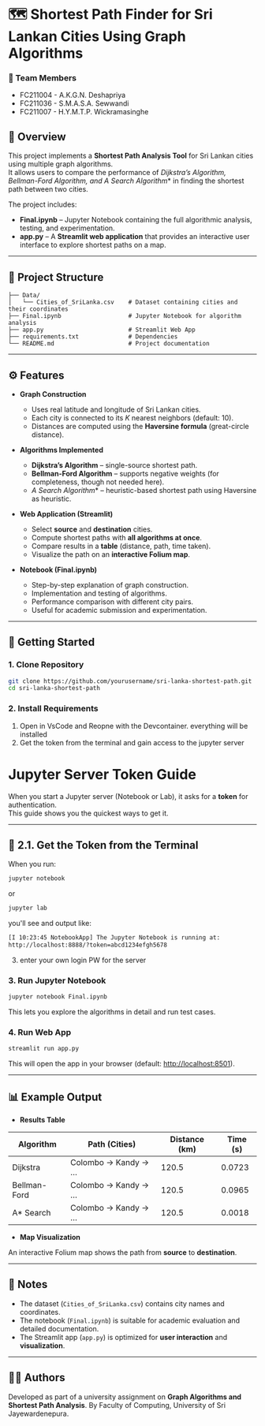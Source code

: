 # 🗺️ Shortest Path Finder for Sri Lankan Cities Using Graph Algorithms 

### 👥 Team Members
- FC211004 - A.K.G.N. Deshapriya
- FC211036 - S.M.A.S.A. Sewwandi
- FC211007 - H.Y.M.T.P. Wickramasinghe

## 🎯 Overview

This project implements a **Shortest Path Analysis Tool** for Sri Lankan cities using multiple graph algorithms.  
It allows users to compare the performance of **Dijkstra’s Algorithm, Bellman-Ford Algorithm, and A* Search Algorithm** in finding the shortest path between two cities.  

The project includes:
- **Final.ipynb** – Jupyter Notebook containing the full algorithmic analysis, testing, and experimentation.  
- **app.py** – A **Streamlit web application** that provides an interactive user interface to explore shortest paths on a map.  

---

## 📂 Project Structure

```
├── Data/
│   └── Cities_of_SriLanka.csv    # Dataset containing cities and their coordinates
├── Final.ipynb                   # Jupyter Notebook for algorithm analysis
├── app.py                        # Streamlit Web App
├── requirements.txt              # Dependencies
└── README.md                     # Project documentation
```

---

## ⚙️ Features

- **Graph Construction**
  - Uses real latitude and longitude of Sri Lankan cities.
  - Each city is connected to its *K* nearest neighbors (default: 10).
  - Distances are computed using the **Haversine formula** (great-circle distance).  

- **Algorithms Implemented**
  - **Dijkstra’s Algorithm** – single-source shortest path.
  - **Bellman-Ford Algorithm** – supports negative weights (for completeness, though not needed here).
  - **A* Search Algorithm** – heuristic-based shortest path using Haversine as heuristic.  

- **Web Application (Streamlit)**
  - Select **source** and **destination** cities.  
  - Compute shortest paths with **all algorithms at once**.  
  - Compare results in a **table** (distance, path, time taken).  
  - Visualize the path on an **interactive Folium map**.  

- **Notebook (Final.ipynb)**
  - Step-by-step explanation of graph construction.  
  - Implementation and testing of algorithms.  
  - Performance comparison with different city pairs.  
  - Useful for academic submission and experimentation.  

---

## 🚀 Getting Started

### 1. Clone Repository
```bash
git clone https://github.com/yourusername/sri-lanka-shortest-path.git
cd sri-lanka-shortest-path
```

### 2. Install Requirements

1. Open in VsCode and Reopne with the Devcontainer. everything will be installed
2. Get the token from the terminal and gain access to the jupyter server

# Jupyter Server Token Guide

When you start a Jupyter server (Notebook or Lab), it asks for a **token** for authentication.  
This guide shows you the quickest ways to get it.

---

## 🔹 2.1. Get the Token from the Terminal
When you run:
```bash
jupyter notebook

```
or 
```bash
jupyter lab
```

you'll see and output like:

```bash
[I 10:23:45 NotebookApp] The Jupyter Notebook is running at:
http://localhost:8888/?token=abcd1234efgh5678

```
3. enter your own login PW for the server


### 3. Run Jupyter Notebook
```bash
jupyter notebook Final.ipynb
```
This lets you explore the algorithms in detail and run test cases.

### 4. Run Web App
```bash
streamlit run app.py
```
This will open the app in your browser (default: [http://localhost:8501](http://localhost:8501)).

---

## 📊 Example Output

- **Results Table**

| Algorithm     | Path (Cities)        | Distance (km) | Time (s) |
|---------------|----------------------|---------------|----------|
| Dijkstra      | Colombo → Kandy → … | 120.5         | 0.0723   |
| Bellman-Ford  | Colombo → Kandy → … | 120.5         | 0.0965   |
| A* Search     | Colombo → Kandy → … | 120.5         | 0.0018   |

- **Map Visualization**

An interactive Folium map shows the path from **source** to **destination**.

---

## 📘 Notes

- The dataset (`Cities_of_SriLanka.csv`) contains city names and coordinates.  
- The notebook (`Final.ipynb`) is suitable for academic evaluation and detailed documentation.  
- The Streamlit app (`app.py`) is optimized for **user interaction** and **visualization**.  

---

## 🧑‍💻 Authors
Developed as part of a university assignment on **Graph Algorithms and Shortest Path Analysis**.
By Faculty of Computing, University of Sri Jayewardenepura.   
